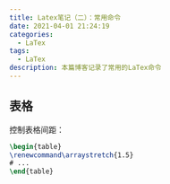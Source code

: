 ```yaml
---
title: Latex笔记（二）：常用命令
date: 2021-04-01 21:24:19
categories:
  - LaTex
tags:
  - LaTex
description: 本篇博客记录了常用的LaTex命令
---
```


## 表格

控制表格间距：

```latex
\begin{table}
\renewcommand\arraystretch{1.5}
# ...
\end{table}
```



